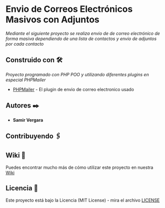 # Envio de Correos Electrónicos Masivos con Adjuntos

_Mediante el siguiente proyecto se realiza envio de de correo electrónico de forma masiva dependiendo de una lista de contactos y envio de adjuntos por cada contacto_

## Construido con 🛠️

_Proyecto programado con PHP POO y utilizando diferentes plugins en especial PHPMailer_

* [PHPMailer](https://github.com/PHPMailer/PHPMailer) - El plugin de envio de correo electronico usado

## Autores ✒️

* **Samir Vergara**

## Contribuyendo 🖇️

## Wiki 📖

Puedes encontrar mucho más de cómo utilizar este proyecto en nuestra [Wiki](https://github.com/web-v2/correo-electronico-php.git)

## Licencia 📄

Este proyecto está bajo la Licencia (MIT License) - mira el archivo [LICENSE](LICENSE)